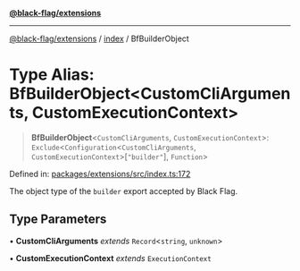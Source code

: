 [**@black-flag/extensions**](../../README.md)

***

[@black-flag/extensions](../../README.md) / [index](../README.md) / BfBuilderObject

# Type Alias: BfBuilderObject\<CustomCliArguments, CustomExecutionContext\>

> **BfBuilderObject**\<`CustomCliArguments`, `CustomExecutionContext`\>: `Exclude`\<`Configuration`\<`CustomCliArguments`, `CustomExecutionContext`\>\[`"builder"`\], `Function`\>

Defined in: [packages/extensions/src/index.ts:172](https://github.com/Xunnamius/black-flag/blob/3c3f6e1e60095912b550318378e24dc68e62b7d6/packages/extensions/src/index.ts#L172)

The object type of the `builder` export accepted by Black Flag.

## Type Parameters

• **CustomCliArguments** *extends* `Record`\<`string`, `unknown`\>

• **CustomExecutionContext** *extends* `ExecutionContext`
